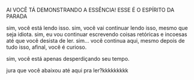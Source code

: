 AI VOCÊ TÁ DEMONSTRANDO A ESSÊNCIA!
ESSE É O ESPÍRITO DA PARADA

sim, você está lendo isso.
sim, você vai continuar lendo isso, mesmo que seja idiota.
sim, eu vou continuar escrevendo coisas retóricas e incoesas até que você desista de ler.
sim... você continua aqui, mesmo depois de tudo isso, afinal, você é curioso.

















sim, você está apenas desperdiçando seu tempo.





























jura que você abaixou até aqui pra ler?kkkkkkkkk
